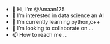 - 👋 Hi, I’m @Amaan125
- 👀 I’m interested in data science an AI
- 🌱 I’m currently learning python,c++
- 💞️ I’m looking to collaborate on ...
- 📫 How to reach me ...

<!---
Amaan125/Amaan125 is a ✨ special ✨ repository because its `README.md` (this file) appears on your GitHub profile.
You can click the Preview link to take a look at your changes.
--->
